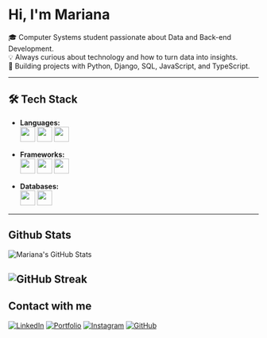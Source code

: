 # Hi, I'm Mariana

🎓 Computer Systems student passionate about Data and Back-end Development.  
💡 Always curious about technology and how to turn data into insights.  
🚀 Building projects with Python, Django, SQL, JavaScript, and TypeScript. 

---

## 🛠️ Tech Stack

- **Languages:**  
  <img src="https://cdn.jsdelivr.net/gh/devicons/devicon/icons/python/python-original.svg" width="30" height="30"/> 
  <img src="https://cdn.jsdelivr.net/gh/devicons/devicon/icons/javascript/javascript-original.svg" width="30" height="30"/> 
  <img src="https://cdn.jsdelivr.net/gh/devicons/devicon/icons/typescript/typescript-original.svg" width="30" height="30"/> 

- **Frameworks:**  
  <img src="https://cdn.jsdelivr.net/gh/devicons/devicon/icons/django/django-plain.svg" width="30" height="30"/> 
  <img src="https://cdn.jsdelivr.net/gh/devicons/devicon/icons/nextjs/nextjs-original.svg" width="30" height="30"/> 
  <img src="https://cdn.jsdelivr.net/gh/devicons/devicon/icons/tailwindcss/tailwindcss-original.svg" width="30" height="30"/>  

- **Databases:**  
  <img src="https://cdn.jsdelivr.net/gh/devicons/devicon/icons/mysql/mysql-original.svg" width="30" height="30"/> 
  <img src="https://cdn.jsdelivr.net/gh/devicons/devicon/icons/sqlite/sqlite-original.svg" width="30" height="30"/>

---

## Github Stats
![Mariana's GitHub Stats](https://github-readme-stats.vercel.app/api?username=eumarianamota&show_icons=true&theme=dracula)

![GitHub Streak](https://github-readme-streak-stats.herokuapp.com/?user=eumarianamota&theme=dracula)
---

## Contact with me
[![LinkedIn](https://img.shields.io/badge/LinkedIn-0A66C2?style=for-the-badge&logo=linkedin&logoColor=white)](https://www.linkedin.com/in/eumarianamota)   [![Portfolio](https://img.shields.io/badge/Portfolio-000000?style=for-the-badge&logo=About.me&logoColor=white)](eumariana.vercel.app) [![Instagram](https://img.shields.io/badge/Instagram-E4405F?style=for-the-badge&logo=instagram&logoColor=white)](https://www.instagram.com/eumariana.dev) [![GitHub](https://img.shields.io/badge/GitHub-181717?style=for-the-badge&logo=github&logoColor=white)](https://github.com/eumariana)
